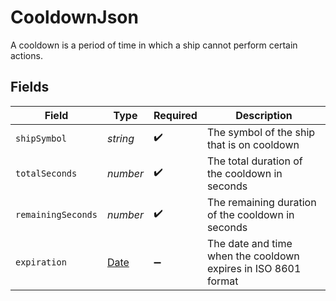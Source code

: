 # CooldownJson

A cooldown is a period of time in which a ship cannot perform certain actions.


## Fields

| Field                                                                                         | Type                                                                                          | Required                                                                                      | Description                                                                                   |
| --------------------------------------------------------------------------------------------- | --------------------------------------------------------------------------------------------- | --------------------------------------------------------------------------------------------- | --------------------------------------------------------------------------------------------- |
| `shipSymbol`                                                                                  | *string*                                                                                      | :heavy_check_mark:                                                                            | The symbol of the ship that is on cooldown                                                    |
| `totalSeconds`                                                                                | *number*                                                                                      | :heavy_check_mark:                                                                            | The total duration of the cooldown in seconds                                                 |
| `remainingSeconds`                                                                            | *number*                                                                                      | :heavy_check_mark:                                                                            | The remaining duration of the cooldown in seconds                                             |
| `expiration`                                                                                  | [Date](https://developer.mozilla.org/en-US/docs/Web/JavaScript/Reference/Global_Objects/Date) | :heavy_minus_sign:                                                                            | The date and time when the cooldown expires in ISO 8601 format                                |